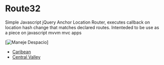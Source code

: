 Route32
=======

Simple Javascript jQuery Anchor Location Router, executes callback on location hash change that matches declared routes. Intenteded to be use as a piece on javascript mvvm mvc apps

[![Maneje Despacio](http://www.prensalibre.cr/files/noticias/images/detail/721578111_ruta32.jpg)]


<ul>
   			<li><a class="nav" href="#/caribean/">Caribean</a></li>
   			<li><a class="nav" href="#/centralvalley/">Central Valley</a></li>  
		</ul>
